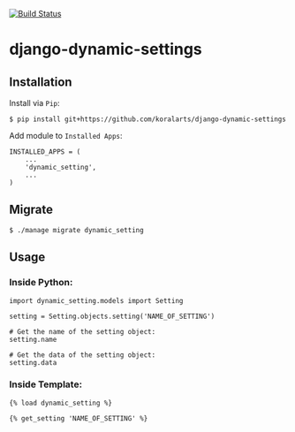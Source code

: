 [![Build Status](https://travis-ci.org/koralarts/django-dynamic-settings.svg)](https://travis-ci.org/koralarts/django-dynamic-settings)

django-dynamic-settings
=======================

## Installation

Install via `Pip`:

```
$ pip install git+https://github.com/koralarts/django-dynamic-settings
```

Add module to `Installed Apps`:

```
INSTALLED_APPS = (
	...
	'dynamic_setting',
	...
)
```

## Migrate

```
$ ./manage migrate dynamic_setting
```

## Usage

### Inside Python:
```
import dynamic_setting.models import Setting

setting = Setting.objects.setting('NAME_OF_SETTING')

# Get the name of the setting object:
setting.name

# Get the data of the setting object:
setting.data
```

### Inside Template:
```
{% load dynamic_setting %}

{% get_setting 'NAME_OF_SETTING' %}
```
